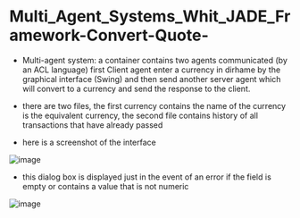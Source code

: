 # Multi_Agent_Systems_Whit_JADE_Framework-Convert-Quote-

- Multi-agent system:
a container contains two agents communicated (by an ACL language) first Client agent enter a currency in dirhame by the graphical interface (Swing) and then send another server agent which will convert to a currency and send the response to the client.

- there are two files, the first currency contains the name of the currency is the equivalent currency, the second file contains history of all transactions that have already passed

- here is a screenshot of the interface

![image](https://user-images.githubusercontent.com/108405071/205440998-c66adc68-8f9a-4167-841e-5aff1adeb5c2.png)

- this dialog box is displayed just in the event of an error if the field is empty or contains a value that is not numeric

![image](https://user-images.githubusercontent.com/108405071/205441143-28c4557b-9405-4b3a-a75d-7299079c7767.png)

